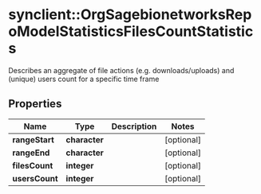 # synclient::OrgSagebionetworksRepoModelStatisticsFilesCountStatistics

Describes an aggregate of file actions (e.g. downloads/uploads) and (unique) users count for a specific time frame

## Properties
Name | Type | Description | Notes
------------ | ------------- | ------------- | -------------
**rangeStart** | **character** |  | [optional] 
**rangeEnd** | **character** |  | [optional] 
**filesCount** | **integer** |  | [optional] 
**usersCount** | **integer** |  | [optional] 


